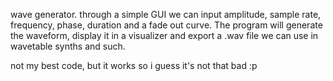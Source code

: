 wave generator.
through a simple GUI we can input amplitude, sample rate, frequency, phase, duration and a fade out curve. The program will generate the waveform, display it in a visualizer and export a .wav file we can use in wavetable synths and such.

not my best code, but it works so i guess it's not that bad :p
